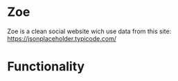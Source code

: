 # Zoe

Zoe is a clean social website wich use data from this site: https://jsonplaceholder.typicode.com/

# Functionality


